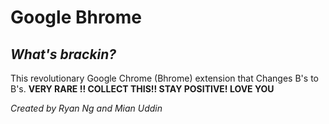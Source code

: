 # Google Bhrome
## *What's brackin?*

This revolutionary Google Chrome (Bhrome) extension that Changes B's to B's. **VERY RARE !! COLLECT THIS!! STAY POSITIVE! LOVE YOU**

*Created by Ryan Ng and Mian Uddin*

